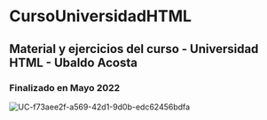 # CursoUniversidadHTML
## Material y ejercicios del curso - Universidad HTML - Ubaldo Acosta
### Finalizado en Mayo 2022
![UC-f73aee2f-a569-42d1-9d0b-edc62456bdfa](https://user-images.githubusercontent.com/99061515/169672352-b1d30d4a-79bf-4731-be6e-b5ef68975bb5.jpg)
